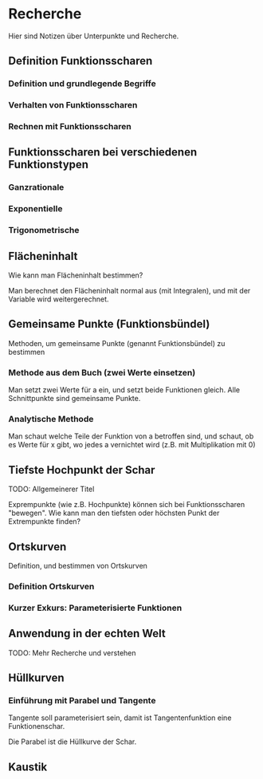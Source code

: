 # Recherche

Hier sind Notizen über Unterpunkte und Recherche.

## Definition Funktionsscharen

### Definition und grundlegende Begriffe

### Verhalten von Funktionsscharen

### Rechnen mit Funktionsscharen

## Funktionsscharen bei verschiedenen Funktionstypen

### Ganzrationale

### Exponentielle

### Trigonometrische

## Flächeninhalt

Wie kann man Flächeninhalt bestimmen?

Man berechnet den Flächeninhalt normal aus (mit Integralen), und mit der Variable wird
weitergerechnet.

## Gemeinsame Punkte (Funktionsbündel)

Methoden, um gemeinsame Punkte (genannt Funktionsbündel) zu bestimmen

### Methode aus dem Buch (zwei Werte einsetzen)

Man setzt zwei Werte für a ein, und setzt beide Funktionen gleich. Alle Schnittpunkte sind
gemeinsame Punkte.

### Analytische Methode

Man schaut welche Teile der Funktion von a betroffen sind, und schaut, ob es Werte für x
gibt, wo jedes a vernichtet wird (z.B. mit Multiplikation mit 0)

## Tiefste Hochpunkt der Schar

TODO: Allgemeinerer Titel

Exprempunkte (wie z.B. Hochpunkte) können sich bei Funktionsscharen "bewegen". Wie kann man
den tiefsten oder höchsten Punkt der Extrempunkte finden?

## Ortskurven

Definition, und bestimmen von Ortskurven

### Definition Ortskurven

### Kurzer Exkurs: Parameterisierte Funktionen

## Anwendung in der echten Welt

TODO: Mehr Recherche und verstehen

## Hüllkurven

### Einführung mit Parabel und Tangente

Tangente soll parameterisiert sein, damit ist Tangentenfunktion eine Funktionenschar.

Die Parabel ist die Hüllkurve der Schar.

## Kaustik
